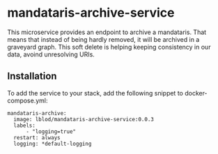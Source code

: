 # mandataris-archive-service

This microservice provides an endpoint to archive a mandataris. That means that instead of being hardly removed, it will be archived in a graveyard graph. This soft delete is helping keeping consistency in our data, avoind unresolving URIs.

## Installation

To add the service to your stack, add the following snippet to docker-compose.yml:

```
mandataris-archive:
  image: lblod/mandataris-archive-service:0.0.3
  labels:
      - "logging=true"
  restart: always
  logging: *default-logging
```

